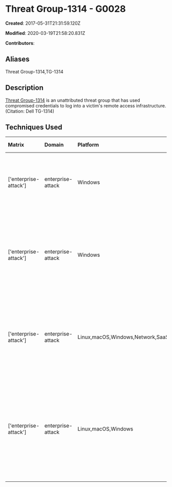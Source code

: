 # Threat Group-1314 - G0028

**Created**: 2017-05-31T21:31:59.120Z

**Modified**: 2020-03-19T21:58:20.831Z

**Contributors**: 

## Aliases

Threat Group-1314,TG-1314

## Description

[Threat Group-1314](https://attack.mitre.org/groups/G0028) is an unattributed threat group that has used compromised credentials to log into a victim's remote access infrastructure. (Citation: Dell TG-1314)

## Techniques Used

|Matrix|Domain|Platform|Technique ID|Technique Name|Use|
| :---| :---| :---| :---| :---| :---|
|['enterprise-attack']|enterprise-attack|Windows|T1021.002|SMB/Windows Admin Shares|[Threat Group-1314](https://attack.mitre.org/groups/G0028) actors mapped network drives using <code>net use</code>.(Citation: Dell TG-1314)|
|['enterprise-attack']|enterprise-attack|Windows|T1059.003|Windows Command Shell|[Threat Group-1314](https://attack.mitre.org/groups/G0028) actors spawned shells on remote systems on a victim network to execute commands.(Citation: Dell TG-1314)|
|['enterprise-attack']|enterprise-attack|Linux,macOS,Windows,Network,SaaS|T1072|Software Deployment Tools|[Threat Group-1314](https://attack.mitre.org/groups/G0028) actors used a victim's endpoint management platform, Altiris, for lateral movement.(Citation: Dell TG-1314)|
|['enterprise-attack']|enterprise-attack|Linux,macOS,Windows|T1078.002|Domain Accounts|[Threat Group-1314](https://attack.mitre.org/groups/G0028) actors used compromised domain credentials for the victim's endpoint management platform, Altiris, to move laterally.(Citation: Dell TG-1314)|
